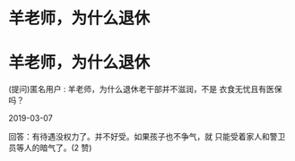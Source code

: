 # 羊老师，为什么退休

# 羊老师，为什么退休

(提问)匿名用户 : 羊老师，为什么退休老干部并不滋润，不是 衣食无忧且有医保吗？

2019-03-07

回答：有待遇没权力了。并不好受。如果孩子也不争气，就 只能受着家人和警卫员等人的暗气了。(2 赞)